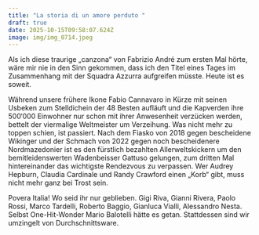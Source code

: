 ```yaml
---
title: "La storia di un amore perduto "
draft: true
date: 2025-10-15T09:58:07.624Z
image: img/img_0714.jpeg
---
```

Als ich diese traurige „canzona“ von Fabrizio André zum ersten Mal hörte, wäre mir nie in den Sinn gekommen, dass ich den Titel eines Tages im Zusammenhang mit der Squadra Azzurra aufgreifen müsste. Heute ist es soweit.

Während unsere frühere Ikone Fabio Cannavaro in Kürze mit seinen Usbeken zum Stelldichein der 48 Besten aufläuft und die Kapverden ihre 500‘000 Einwohner nur schon mit ihrer Anwesenheit verzücken werden, bettelt der viermalige Weltmeister um Verzeihung. Was nicht mehr zu toppen schien, ist passiert. Nach dem Fiasko von 2018 gegen bescheidene Wikinger und der Schmach von 2022 gegen noch bescheidenere Nordmazedonier ist es den fürstlich bezahlten Allerweltskickern um den bemitleidenswerten Wadenbeisser Gattuso gelungen, zum dritten Mal hintereinander das wichtigste Rendezvous zu verpassen. Wer Audrey Hepburn, Claudia Cardinale und  Randy Crawford einen „Korb“ gibt, muss nicht mehr ganz bei Trost sein.

Povera Italia! Wo seid ihr nur geblieben. Gigi Riva, Gianni Rivera, Paolo Rossi, Marco Tardelli, Roberto Baggio, Gianluca Vialli, Alessandro Nesta. Selbst One-Hit-Wonder Mario Balotelli hätte es getan. Stattdessen sind wir umzingelt von Durchschnittsware.